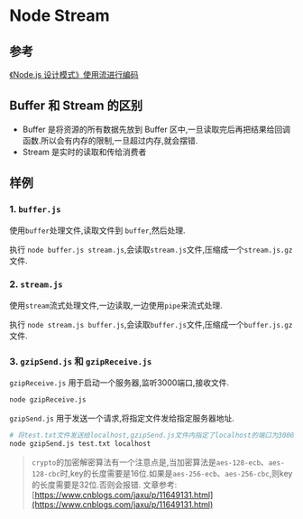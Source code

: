 # Node Stream

## 参考

[《Node.js 设计模式》使用流进行编码](https://juejin.cn/post/6844903543678189576)

## Buffer 和 Stream 的区别

- Buffer 是将资源的所有数据先放到 Buffer 区中,一旦读取完后再把结果给回调函数.所以会有内存的限制,一旦超过内存,就会摆错.
- Stream 是实时的读取和传给消费者

## 样例

### 1. `buffer.js`

使用`buffer`处理文件,读取文件到 `buffer`,然后处理.

执行 `node buffer.js stream.js`,会读取`stream.js`文件,压缩成一个`stream.js.gz`文件.

### 2. `stream.js`

使用`stream`流式处理文件,一边读取,一边使用`pipe`来流式处理.

执行 `node stream.js buffer.js`,会读取`buffer.js`文件,压缩成一个`buffer.js.gz`文件.

### 3. `gzipSend.js` 和 `gzipReceive.js`

`gzipReceive.js` 用于启动一个服务器,监听3000端口,接收文件.

```bash
node gzipReceive.js
```

`gzipSend.js` 用于发送一个请求,将指定文件发给指定服务器地址.

```bash
# 将test.txt文件发送给localhost,gzipSend.js文件内指定了localhost的端口为3000
node gzipSend.js test.txt localhost
```

> `crypto`的加密解密算法有一个注意点是,当加密算法是`aes-128-ecb`、`aes-128-cbc`时,key的长度需要是16位.如果是`aes-256-ecb`、`aes-256-cbc`,则key的长度需要是32位.否则会报错.
> 文章参考: [https://www.cnblogs.com/jaxu/p/11649131.html](https://www.cnblogs.com/jaxu/p/11649131.html)
